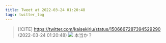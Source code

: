 ```yaml
---
title: Tweet at 2022-03-24 01:20:48
tags: twitter_log
---
```


> [!CITE] https://twitter.com/kaisekiriu/status/1506667287394529290 (2022-03-24 01:20:48)
> ![](https://twitter.com/kaisekiriu/status/1506667287394529290)
> 本当か？
